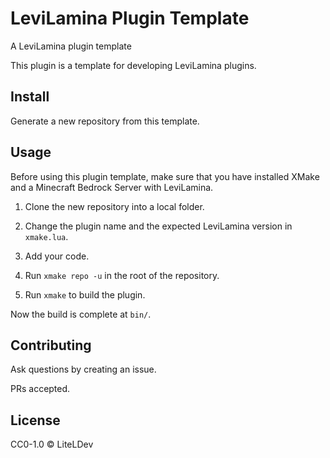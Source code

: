 # LeviLamina Plugin Template

A LeviLamina plugin template

This plugin is a template for developing LeviLamina plugins.

## Install

Generate a new repository from this template.

## Usage

Before using this plugin template, make sure that you have installed XMake and a Minecraft Bedrock Server with LeviLamina.

1. Clone the new repository into a local folder.

1. Change the plugin name and the expected LeviLamina version in `xmake.lua`.

1. Add your code.

1. Run `xmake repo -u` in the root of the repository.

1. Run `xmake` to build the plugin.

Now the build is complete at `bin/`.

## Contributing

Ask questions by creating an issue.

PRs accepted.

## License

CC0-1.0 © LiteLDev
